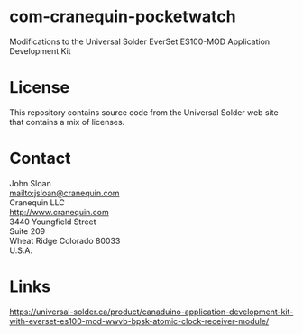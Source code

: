 # com-cranequin-pocketwatch
Modifications to the Universal Solder EverSet ES100-MOD Application Development Kit
# License
This repository contains source code from the Universal Solder web site that contains a mix of licenses.
# Contact
John Sloan    
<mailto:jsloan@cranequin.com>    
Cranequin LLC   
<http://www.cranequin.com>    
3440 Youngfield Street    
Suite 209    
Wheat Ridge Colorado 80033    
U.S.A.    
# Links
<https://universal-solder.ca/product/canaduino-application-development-kit-with-everset-es100-mod-wwvb-bpsk-atomic-clock-receiver-module/>
